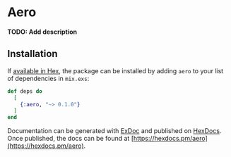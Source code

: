# Aero

**TODO: Add description**

## Installation

If [available in Hex](https://hex.pm/docs/publish), the package can be installed
by adding `aero` to your list of dependencies in `mix.exs`:

```elixir
def deps do
  [
    {:aero, "~> 0.1.0"}
  ]
end
```

Documentation can be generated with [ExDoc](https://github.com/elixir-lang/ex_doc)
and published on [HexDocs](https://hexdocs.pm). Once published, the docs can
be found at [https://hexdocs.pm/aero](https://hexdocs.pm/aero).

